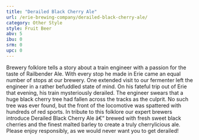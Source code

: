 ```yaml
---
title: "Derailed Black Cherry Ale"
url: /erie-brewing-company/derailed-black-cherry-ale/
category: Other Style
style: Fruit Beer
abv: 5
ibu: 0
srm: 0
upc: 0
---
```

Brewery folklore tells a story about a train engineer with a passion for the taste of Railbender Ale. With every stop he made in Erie came an equal number of stops at our brewery. One extended visit to our fermenter left the engineer in a rather befuddled state of mind. On his fateful trip out of Erie that evening, his train mysteriously derailed. The engineer swears that a huge black cherry tree had fallen across the tracks as the culprit. No such tree was ever found, but the front of the locomotive was spattered with hundreds of red sports. In tribute to this folklore our expert brewers introduce Derailed Black Cherry Ale â€“ brewed with fresh sweet black cherries and the finest malted barley to create a truly cherrylicious ale. Please enjoy responsibly, as we would never want you to get derailed!
